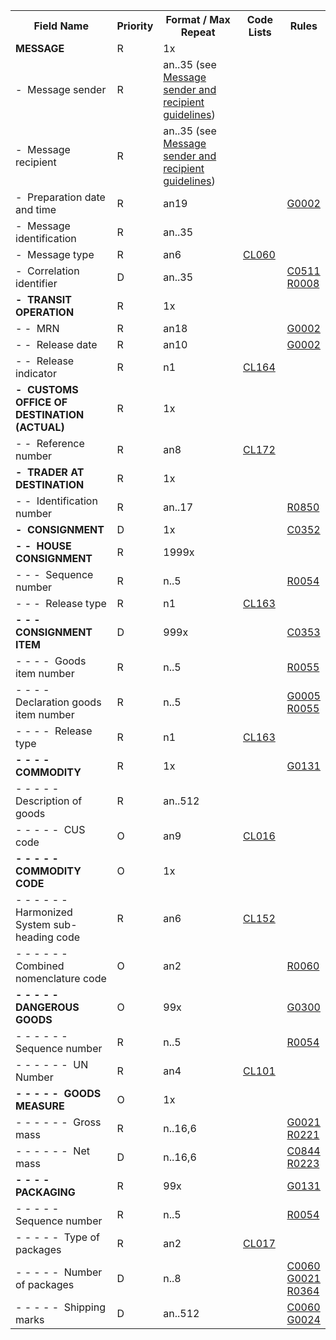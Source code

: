 <table cellspacing="0">
<tr>
<th>
   Field Name
  </th>
<th>
   Priority
  </th>
<th>
   Format / Max Repeat
  </th>
<th>
   Code Lists
  </th>
<th>
   Rules
  </th>
</tr>
<tr>
    <td><strong>MESSAGE</strong></td>
    <td>R</td>
    <td>1x</td>
    <td>&nbsp;</td>
    <td>&nbsp;</td>
</tr><tr>
    <td>-&nbsp; Message sender</td>
    <td>R</td>
    <td>an..35 (see <a href="../#message-sender-and-recipient-guidelines">Message sender and recipient guidelines</a>)</td>
    <td>&nbsp;</td>
    <td>&nbsp;</td>
</tr><tr>
    <td>-&nbsp; Message recipient</td>
    <td>R</td>
    <td>an..35 (see <a href="../#message-sender-and-recipient-guidelines">Message sender and recipient guidelines</a>)</td>
    <td>&nbsp;</td>
    <td>&nbsp;</td>
</tr><tr>
    <td>-&nbsp; Preparation date and time</td>
    <td>R</td>
    <td>an19</td>
    <td>&nbsp;</td>
    <td><a href="rules-g.html#g0002">G0002</a></td>
</tr><tr>
    <td>-&nbsp; Message identification</td>
    <td>R</td>
    <td>an..35</td>
    <td>&nbsp;</td>
    <td>&nbsp;</td>
</tr><tr>
    <td>-&nbsp; Message type</td>
    <td>R</td>
    <td>an6</td>
    <td><a href="https://ec.europa.eu/taxation_customs/dds2/rd/compressed_file/data_download/RD_NCTS-P5_MessageTypes.zip">CL060</a></td>
    <td>&nbsp;</td>
</tr><tr>
    <td>-&nbsp; Correlation identifier</td>
    <td>D</td>
    <td>an..35</td>
    <td>&nbsp;</td>
    <td><a href="rules-c.html#c0511">C0511</a><br /><a href="rules-r.html#r0008">R0008</a></td>
</tr><tr>
    <td><strong>-&nbsp; TRANSIT OPERATION</strong></td>
    <td>R</td>
    <td>1x</td>
    <td>&nbsp;</td>
    <td>&nbsp;</td>
</tr><tr>
    <td>-&nbsp;-&nbsp; MRN</td>
    <td>R</td>
    <td>an18</td>
    <td>&nbsp;</td>
    <td><a href="rules-g.html#g0002">G0002</a></td>
</tr><tr>
    <td>-&nbsp;-&nbsp; Release date</td>
    <td>R</td>
    <td>an10</td>
    <td>&nbsp;</td>
    <td><a href="rules-g.html#g0002">G0002</a></td>
</tr><tr>
    <td>-&nbsp;-&nbsp; Release indicator</td>
    <td>R</td>
    <td>n1</td>
    <td><a href="https://ec.europa.eu/taxation_customs/dds2/rd/compressed_file/data_download/RD_NCTS-P5_ReleaseNotification.zip">CL164</a></td>
    <td>&nbsp;</td>
</tr><tr>
    <td><strong>-&nbsp; CUSTOMS OFFICE OF DESTINATION (ACTUAL)</strong></td>
    <td>R</td>
    <td>1x</td>
    <td>&nbsp;</td>
    <td>&nbsp;</td>
</tr><tr>
    <td>-&nbsp;-&nbsp; Reference number</td>
    <td>R</td>
    <td>an8</td>
    <td><a href="https://ec.europa.eu/taxation_customs/dds2/rd/compressed_file/data_download/RD_NCTS-P5_CustomsOfficeDestination.zip">CL172</a></td>
    <td>&nbsp;</td>
</tr><tr>
    <td><strong>-&nbsp; TRADER AT DESTINATION</strong></td>
    <td>R</td>
    <td>1x</td>
    <td>&nbsp;</td>
    <td>&nbsp;</td>
</tr><tr>
    <td>-&nbsp;-&nbsp; Identification number</td>
    <td>R</td>
    <td>an..17</td>
    <td>&nbsp;</td>
    <td><a href="rules-r.html#r0850">R0850</a></td>
</tr><tr>
    <td><strong>-&nbsp; CONSIGNMENT</strong></td>
    <td>D</td>
    <td>1x</td>
    <td>&nbsp;</td>
    <td><a href="rules-c.html#c0352">C0352</a></td>
</tr><tr>
    <td><strong>-&nbsp;-&nbsp; HOUSE CONSIGNMENT</strong></td>
    <td>R</td>
    <td>1999x</td>
    <td>&nbsp;</td>
    <td>&nbsp;</td>
</tr><tr>
    <td>-&nbsp;-&nbsp;-&nbsp; Sequence number</td>
    <td>R</td>
    <td>n..5</td>
    <td>&nbsp;</td>
    <td><a href="rules-r.html#r0054">R0054</a></td>
</tr><tr>
    <td>-&nbsp;-&nbsp;-&nbsp; Release type</td>
    <td>R</td>
    <td>n1</td>
    <td><a href="https://ec.europa.eu/taxation_customs/dds2/rd/compressed_file/data_download/RD_NCTS-P5_ReleaseType.zip">CL163</a></td>
    <td>&nbsp;</td>
</tr><tr>
    <td><strong>-&nbsp;-&nbsp;-&nbsp; CONSIGNMENT ITEM</strong></td>
    <td>D</td>
    <td>999x</td>
    <td>&nbsp;</td>
    <td><a href="rules-c.html#c0353">C0353</a></td>
</tr><tr>
    <td>-&nbsp;-&nbsp;-&nbsp;-&nbsp; Goods item number</td>
    <td>R</td>
    <td>n..5</td>
    <td>&nbsp;</td>
    <td><a href="rules-r.html#r0055">R0055</a></td>
</tr><tr>
    <td>-&nbsp;-&nbsp;-&nbsp;-&nbsp; Declaration goods item number</td>
    <td>R</td>
    <td>n..5</td>
    <td>&nbsp;</td>
    <td><a href="rules-g.html#g0005">G0005</a><br /><a href="rules-r.html#r0055">R0055</a></td>
</tr><tr>
    <td>-&nbsp;-&nbsp;-&nbsp;-&nbsp; Release type</td>
    <td>R</td>
    <td>n1</td>
    <td><a href="https://ec.europa.eu/taxation_customs/dds2/rd/compressed_file/data_download/RD_NCTS-P5_ReleaseType.zip">CL163</a></td>
    <td>&nbsp;</td>
</tr><tr>
    <td><strong>-&nbsp;-&nbsp;-&nbsp;-&nbsp; COMMODITY</strong></td>
    <td>R</td>
    <td>1x</td>
    <td>&nbsp;</td>
    <td><a href="rules-g.html#g0131">G0131</a></td>
</tr><tr>
    <td>-&nbsp;-&nbsp;-&nbsp;-&nbsp;-&nbsp; Description of goods</td>
    <td>R</td>
    <td>an..512</td>
    <td>&nbsp;</td>
    <td>&nbsp;</td>
</tr><tr>
    <td>-&nbsp;-&nbsp;-&nbsp;-&nbsp;-&nbsp; CUS code</td>
    <td>O</td>
    <td>an9</td>
    <td><a href="https://ec.europa.eu/taxation_customs/dds2/rd/compressed_file/data_download/RD_NCTS-P5_CUSCode.zip">CL016</a></td>
    <td>&nbsp;</td>
</tr><tr>
    <td><strong>-&nbsp;-&nbsp;-&nbsp;-&nbsp;-&nbsp; COMMODITY CODE</strong></td>
    <td>O</td>
    <td>1x</td>
    <td>&nbsp;</td>
    <td>&nbsp;</td>
</tr><tr>
    <td>-&nbsp;-&nbsp;-&nbsp;-&nbsp;-&nbsp;-&nbsp; Harmonized System sub-heading code</td>
    <td>R</td>
    <td>an6</td>
    <td><a href="https://ec.europa.eu/taxation_customs/dds2/rd/compressed_file/data_download/RD_NCTS-P5_HScode.zip">CL152</a></td>
    <td>&nbsp;</td>
</tr><tr>
    <td>-&nbsp;-&nbsp;-&nbsp;-&nbsp;-&nbsp;-&nbsp; Combined nomenclature code</td>
    <td>O</td>
    <td>an2</td>
    <td>&nbsp;</td>
    <td><a href="rules-r.html#r0060">R0060</a></td>
</tr><tr>
    <td><strong>-&nbsp;-&nbsp;-&nbsp;-&nbsp;-&nbsp; DANGEROUS GOODS</strong></td>
    <td>O</td>
    <td>99x</td>
    <td>&nbsp;</td>
    <td><a href="rules-g.html#g0300">G0300</a></td>
</tr><tr>
    <td>-&nbsp;-&nbsp;-&nbsp;-&nbsp;-&nbsp;-&nbsp; Sequence number</td>
    <td>R</td>
    <td>n..5</td>
    <td>&nbsp;</td>
    <td><a href="rules-r.html#r0054">R0054</a></td>
</tr><tr>
    <td>-&nbsp;-&nbsp;-&nbsp;-&nbsp;-&nbsp;-&nbsp; UN Number</td>
    <td>R</td>
    <td>an4</td>
    <td><a href="https://ec.europa.eu/taxation_customs/dds2/rd/compressed_file/data_download/RD_NCTS-P5_UnDangerousGoodsCode.zip">CL101</a></td>
    <td>&nbsp;</td>
</tr><tr>
    <td><strong>-&nbsp;-&nbsp;-&nbsp;-&nbsp;-&nbsp; GOODS MEASURE</strong></td>
    <td>O</td>
    <td>1x</td>
    <td>&nbsp;</td>
    <td>&nbsp;</td>
</tr><tr>
    <td>-&nbsp;-&nbsp;-&nbsp;-&nbsp;-&nbsp;-&nbsp; Gross mass</td>
    <td>R</td>
    <td>n..16,6</td>
    <td>&nbsp;</td>
    <td><a href="rules-g.html#g0021">G0021</a><br /><a href="rules-r.html#r0221">R0221</a></td>
</tr><tr>
    <td>-&nbsp;-&nbsp;-&nbsp;-&nbsp;-&nbsp;-&nbsp; Net mass</td>
    <td>D</td>
    <td>n..16,6</td>
    <td>&nbsp;</td>
    <td><a href="rules-c.html#c0844">C0844</a><br /><a href="rules-r.html#r0223">R0223</a></td>
</tr><tr>
    <td><strong>-&nbsp;-&nbsp;-&nbsp;-&nbsp; PACKAGING</strong></td>
    <td>R</td>
    <td>99x</td>
    <td>&nbsp;</td>
    <td><a href="rules-g.html#g0131">G0131</a></td>
</tr><tr>
    <td>-&nbsp;-&nbsp;-&nbsp;-&nbsp;-&nbsp; Sequence number</td>
    <td>R</td>
    <td>n..5</td>
    <td>&nbsp;</td>
    <td><a href="rules-r.html#r0054">R0054</a></td>
</tr><tr>
    <td>-&nbsp;-&nbsp;-&nbsp;-&nbsp;-&nbsp; Type of packages</td>
    <td>R</td>
    <td>an2</td>
    <td><a href="https://ec.europa.eu/taxation_customs/dds2/rd/compressed_file/data_download/RD_NCTS-P5_KindOfPackages.zip">CL017</a></td>
    <td>&nbsp;</td>
</tr><tr>
    <td>-&nbsp;-&nbsp;-&nbsp;-&nbsp;-&nbsp; Number of packages</td>
    <td>D</td>
    <td>n..8</td>
    <td>&nbsp;</td>
    <td><a href="rules-c.html#c0060">C0060</a><br /><a href="rules-g.html#g0021">G0021</a><br /><a href="rules-r.html#r0364">R0364</a></td>
</tr><tr>
    <td>-&nbsp;-&nbsp;-&nbsp;-&nbsp;-&nbsp; Shipping marks</td>
    <td>D</td>
    <td>an..512</td>
    <td>&nbsp;</td>
    <td><a href="rules-c.html#c0060">C0060</a><br /><a href="rules-g.html#g0024">G0024</a></td>
</tr></table>